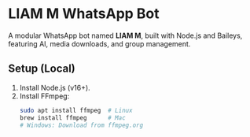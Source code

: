  # LIAM M WhatsApp Bot

A modular WhatsApp bot named **LIAM M**, built with Node.js and Baileys, featuring AI, media downloads, and group management.

## Setup (Local)

1. Install Node.js (v16+).
2. Install FFmpeg:
   ```bash
   sudo apt install ffmpeg  # Linux
   brew install ffmpeg      # Mac
   # Windows: Download from ffmpeg.org
